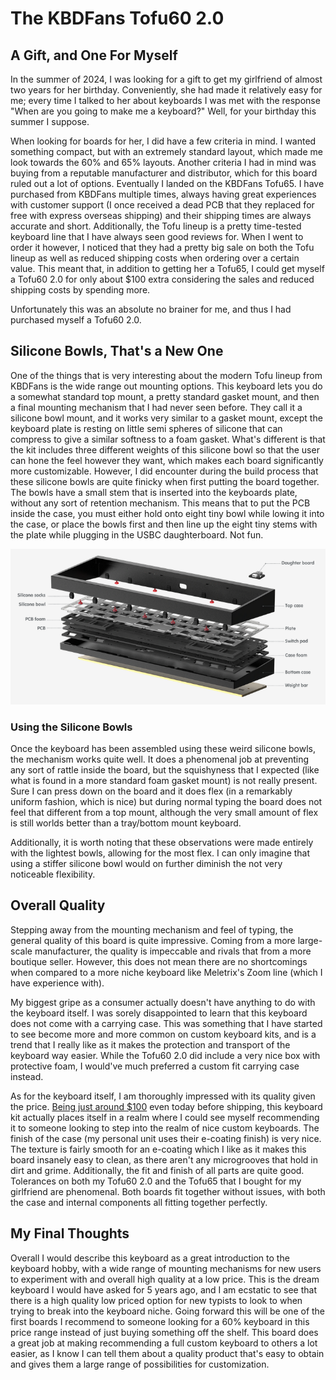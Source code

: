 # The KBDFans Tofu60 2.0
## A Gift, and One For Myself
In the summer of 2024, I was looking for a gift to get my girlfriend of almost two years for her birthday. Conveniently, she had made it relatively easy for me; every time I talked to her about keyboards I was met with the response "When are you going to make me a keyboard?" Well, for your birthday this summer I suppose.

When looking for boards for her, I did have a few criteria in mind. I wanted something compact, but with an extremely standard layout, which made me look towards the 60% and 65% layouts. Another criteria I had in mind was buying from a reputable manufacturer and distributor, which for this board ruled out a lot of options. Eventually I landed on the KBDFans Tofu65. I have purchased from KBDFans multiple times, always having great experiences with customer support (I once received a dead PCB that they replaced for free with express overseas shipping) and their shipping times are always accurate and short. Additionally, the Tofu lineup is a pretty time-tested keyboard line that I have always seen good reviews for. When I went to order it however, I noticed that they had a pretty big sale on both the Tofu lineup as well as reduced shipping costs when ordering over a certain value. This meant that, in addition to getting her a Tofu65, I could get myself a Tofu60 2.0 for only about $100 extra considering the sales and reduced shipping costs by spending more.

Unfortunately this was an absolute no brainer for me, and thus I had purchased myself a Tofu60 2.0.

## Silicone Bowls, That's a New One
One of the things that is very interesting about the modern Tofu lineup from KBDFans is the wide range out mounting options. This keyboard lets you do a somewhat standard top mount, a pretty standard gasket mount, and then a final mounting mechanism that I had never seen before. They call it a silicone bowl mount, and it works very similar to a gasket mount, except the keyboard plate is resting on little semi spheres of silicone that can compress to give a similar softness to a foam gasket. What's different is that the kit includes three different weights of this silicone bowl so that the user can hone the feel however they want, which makes each board significantly more customizable. However, I did encounter during the build process that these silicone bowls are quite finicky when first putting the board together. The bowls have a small stem that is inserted into the keyboards plate, without any sort of retention mechanism. This means that to put the PCB inside the case, you must either hold onto eight tiny bowl while lowing it into the case, or place the bowls first and then line up the eight tiny stems with the plate while plugging in the USBC daughterboard. Not fun.

![](../Cases+Kits/KitReviewImages/tofu60exploded.png)

### Using the Silicone Bowls
Once the keyboard has been assembled using these weird silicone bowls, the mechanism works quite well. It does a phenomenal job at preventing any sort of rattle inside the board, but the squishyness that I expected (like what is found in a more standard foam gasket mount) is not really present. Sure I can press down on the board and it does flex (in a remarkably uniform fashion, which is nice) but during normal typing the board does not feel that different from a top mount, although the very small amount of flex is still worlds better than a tray/bottom mount keyboard.

Additionally, it is worth noting that these observations were made entirely with the lightest bowls, allowing for the most flex. I can only imagine that using a stiffer silicone bowl would on further diminish the not very noticeable flexibility.

## Overall Quality
Stepping away from the mounting mechanism and feel of typing, the general quality of this board is quite impressive. Coming from a more large-scale manufacturer, the quality is impeccable and rivals that from a more boutique seller. However, this does not mean there are no shortcomings when compared to a more niche keyboard like Meletrix's Zoom line (which I have experience with).

My biggest gripe as a consumer actually doesn't have anything to do with the keyboard itself. I was sorely disappointed to learn that this keyboard does not come with a carrying case. This was something that I have started to see become more and more common on custom keyboard kits, and is a trend that I really like as it makes the protection and transport of the keyboard way easier. While the Tofu60 2.0 did include a very nice box with protective foam, I would've much preferred a custom fit carrying case instead.

As for the keyboard itself, I am thoroughly impressed with its quality given the price. [Being just around $100](https://kbdfans.com/products/tofu60-2-0) even today before shipping, this keyboard kit actually places itself in a realm where I could see myself recommending it to someone looking to step into the realm of nice custom keyboards. The finish of the case (my personal unit uses their e-coating finish) is very nice. The texture is fairly smooth for an e-coating which I like as it makes this board insanely easy to clean, as there aren't any microgrooves that hold in dirt and grime. Additionally, the fit and finish of all parts are quite good. Tolerances on both my Tofu60 2.0 and the Tofu65 that I bought for my girlfriend are phenomenal. Both boards fit together without issues, with both the case and internal components all fitting together perfectly.

## My Final Thoughts
Overall I would describe this keyboard as a great introduction to the keyboard hobby, with a wide range of mounting mechanisms for new users to experiment with and overall high quality at a low price. This is the dream keyboard I would have asked for 5 years ago, and I am ecstatic to see that there is a high quality low priced option for new typists to look to when trying to break into the keyboard niche. Going forward this will be one of the first boards I recommend to someone looking for a 60% keyboard in this price range instead of just buying something off the shelf. This board does a great job at making recommending a full custom keyboard to others a lot easier, as I know I can tell them about a quality product that's easy to obtain and gives them a large range of possibilities for customization.